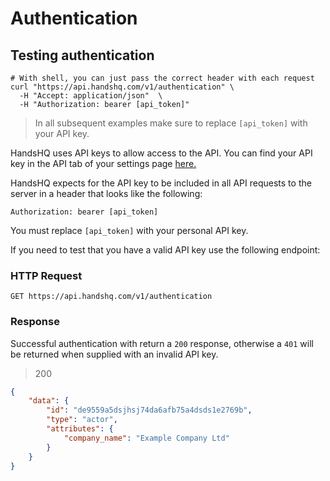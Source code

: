 # Authentication

## Testing authentication

```shell
# With shell, you can just pass the correct header with each request
curl "https://api.handshq.com/v1/authentication" \
  -H "Accept: application/json"  \
  -H "Authorization: bearer [api_token]"
```

> In all subsequent examples make sure to replace `[api_token]` with your API key.

HandsHQ uses API keys to allow access to the API. You can find your API key in the API tab of your settings page
[here.](https://app.handshq.com/settings/api_configuration)


HandsHQ expects for the API key to be included in all API requests to the server in a header that looks like the following:

`Authorization: bearer [api_token]`

<aside class="notice">
You must replace <code>[api_token]</code> with your personal API key.
</aside>


If you need to test that you have a valid API key use the following endpoint:

### HTTP Request

`GET https://api.handshq.com/v1/authentication`

### Response

Successful authentication with return a `200` response, otherwise a `401` will be returned when supplied with an invalid API key.

> 200

```json
{
    "data": {
        "id": "de9559a5dsjhsj74da6afb75a4dsds1e2769b",
        "type": "actor",
        "attributes": {
            "company_name": "Example Company Ltd"
        }
    }
}
```
